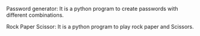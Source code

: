 Password generator: It is a python program to create passwords with different combinations.



Rock Paper Scissor: It is a python program to play rock paper and Scissors.
